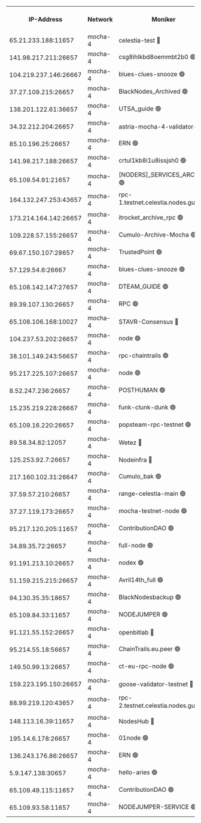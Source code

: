 


<table><tr><th>IP-Address</th><th>Network</th><th>Moniker</th><th>Latest Block Height</th><th>Earliest Block Height</th><th>Catching Up</th><th>Tx Index</th><th>Voting Power</th><th>Version</th><th>Scan Time</th></tr><tr><td>65.21.233.188:11657</td><td>mocha-4</td><td>celestia-test 🔴</td><td>3520255</td><td>0</td><td>False</td><td>on</td><td>1000010</td><td>3.0.2</td><td>2024-12-07T08:09:34.244765357UTC</td></tr><tr><td>141.98.217.211:26657</td><td>mocha-4</td><td>csg8ihlkbd8oemmbt2b0 🟢</td><td>3520227</td><td>1</td><td>False</td><td>on</td><td>0</td><td>3.0.2</td><td>2024-12-07T08:06:58.308296507UTC</td></tr><tr><td>104.219.237.146:26667</td><td>mocha-4</td><td>blues-clues-snooze 🟢</td><td>3520227</td><td>1</td><td>False</td><td>off</td><td>0</td><td>3.0.1-mocha</td><td>2024-12-07T08:06:59.042033290UTC</td></tr><tr><td>37.27.109.215:26657</td><td>mocha-4</td><td>BlackNodes_Archived 🟢</td><td>3506402</td><td>1</td><td>False</td><td>off</td><td>0</td><td>3.0.2</td><td>2024-12-07T08:07:07.759018539UTC</td></tr><tr><td>138.201.122.61:36657</td><td>mocha-4</td><td>UTSA_guide 🟢</td><td>3520230</td><td>1</td><td>False</td><td>on</td><td>0</td><td>3.0.2</td><td>2024-12-07T08:07:14.411036030UTC</td></tr><tr><td>34.32.212.204:26657</td><td>mocha-4</td><td>astria-mocha-4-validator-1 🔴</td><td>3520230</td><td>1</td><td>False</td><td>on</td><td>10509044</td><td>3.0.0-mocha</td><td>2024-12-07T08:07:14.743013201UTC</td></tr><tr><td>85.10.196.25:26657</td><td>mocha-4</td><td>ERN 🟢</td><td>3520232</td><td>1</td><td>False</td><td>on</td><td>0</td><td>3.0.2</td><td>2024-12-07T08:07:23.820277325UTC</td></tr><tr><td>141.98.217.188:26657</td><td>mocha-4</td><td>crtul1kb8i1u8issjsh0 🟢</td><td>3520234</td><td>1</td><td>False</td><td>on</td><td>0</td><td>3.0.2</td><td>2024-12-07T08:07:37.154332459UTC</td></tr><tr><td>65.109.54.91:21657</td><td>mocha-4</td><td>[NODERS]_SERVICES_ARCHIVE 🟢</td><td>3520238</td><td>1</td><td>False</td><td>on</td><td>0</td><td>3.0.2</td><td>2024-12-07T08:07:57.318571540UTC</td></tr><tr><td>164.132.247.253:43657</td><td>mocha-4</td><td>rpc-1.testnet.celestia.nodes.guru 🟢</td><td>3520240</td><td>1</td><td>False</td><td>on</td><td>0</td><td>3.0.2</td><td>2024-12-07T08:08:06.171636855UTC</td></tr><tr><td>173.214.164.142:26657</td><td>mocha-4</td><td>itrocket_archive_rpc 🟢</td><td>3520241</td><td>1</td><td>False</td><td>on</td><td>0</td><td>3.0.2</td><td>2024-12-07T08:08:09.695456730UTC</td></tr><tr><td>109.228.57.155:26657</td><td>mocha-4</td><td>Cumulo-Archive-Mocha 🟢</td><td>3520243</td><td>1</td><td>False</td><td>on</td><td>0</td><td>3.0.2</td><td>2024-12-07T08:08:22.999952317UTC</td></tr><tr><td>69.67.150.107:28657</td><td>mocha-4</td><td>TrustedPoint 🟢</td><td>3520243</td><td>1</td><td>False</td><td>on</td><td>0</td><td>3.0.2</td><td>2024-12-07T08:08:23.863606288UTC</td></tr><tr><td>57.129.54.6:26667</td><td>mocha-4</td><td>blues-clues-snooze 🟢</td><td>3520244</td><td>1</td><td>False</td><td>off</td><td>0</td><td>3.0.1-mocha</td><td>2024-12-07T08:08:28.762166086UTC</td></tr><tr><td>65.108.142.147:27657</td><td>mocha-4</td><td>DTEAM_GUIDE 🟢</td><td>3520252</td><td>1</td><td>False</td><td>on</td><td>0</td><td>3.0.2</td><td>2024-12-07T08:09:04.426254187UTC</td></tr><tr><td>89.39.107.130:26657</td><td>mocha-4</td><td>RPC 🟢</td><td>3520252</td><td>1</td><td>False</td><td>on</td><td>0</td><td>3.0.2</td><td>2024-12-07T08:09:04.889497185UTC</td></tr><tr><td>65.108.106.168:10027</td><td>mocha-4</td><td>STAVR-Consensus 🔴</td><td>3520256</td><td>1</td><td>False</td><td>on</td><td>102504</td><td>3.0.2</td><td>2024-12-07T08:09:27.121973567UTC</td></tr><tr><td>104.237.53.202:26657</td><td>mocha-4</td><td>node 🟢</td><td>3520258</td><td>1</td><td>False</td><td>on</td><td>0</td><td>3.0.0-mocha</td><td>2024-12-07T08:09:35.632839834UTC</td></tr><tr><td>38.101.149.243:56657</td><td>mocha-4</td><td>rpc-chaintrails 🟢</td><td>3520258</td><td>1</td><td>False</td><td>on</td><td>0</td><td>3.0.2</td><td>2024-12-07T08:09:39.094606069UTC</td></tr><tr><td>95.217.225.107:26657</td><td>mocha-4</td><td>node 🟢</td><td>3520259</td><td>1</td><td>False</td><td>on</td><td>0</td><td>3.0.2</td><td>2024-12-07T08:09:40.036893611UTC</td></tr><tr><td>8.52.247.236:26657</td><td>mocha-4</td><td>POSTHUMAN 🟢</td><td>3520259</td><td>1</td><td>False</td><td>on</td><td>0</td><td>3.0.2</td><td>2024-12-07T08:09:43.109167102UTC</td></tr><tr><td>15.235.219.228:26667</td><td>mocha-4</td><td>funk-clunk-dunk 🟢</td><td>3520261</td><td>1</td><td>False</td><td>off</td><td>0</td><td>3.0.1-mocha</td><td>2024-12-07T08:09:53.365778506UTC</td></tr><tr><td>65.109.16.220:26657</td><td>mocha-4</td><td>popsteam-rpc-testnet 🟢</td><td>3520262</td><td>1</td><td>False</td><td>on</td><td>0</td><td>3.0.2</td><td>2024-12-07T08:09:58.527253296UTC</td></tr><tr><td>89.58.34.82:12057</td><td>mocha-4</td><td>Wetez 🔴</td><td>3520267</td><td>1</td><td>False</td><td>off</td><td>148501</td><td>3.0.0-mocha</td><td>2024-12-07T08:10:20.646712296UTC</td></tr><tr><td>125.253.92.7:26657</td><td>mocha-4</td><td>Nodeinfra 🔴</td><td>3520235</td><td>2070001</td><td>False</td><td>on</td><td>500001</td><td>3.0.2</td><td>2024-12-07T08:07:40.184669347UTC</td></tr><tr><td>217.160.102.31:26647</td><td>mocha-4</td><td>Cumulo_bak 🟢</td><td>3520255</td><td>2300001</td><td>False</td><td>on</td><td>0</td><td>3.0.2</td><td>2024-12-07T08:09:20.191718150UTC</td></tr><tr><td>37.59.57.210:26657</td><td>mocha-4</td><td>range-celestia-main 🟢</td><td>3520267</td><td>2589477</td><td>False</td><td>off</td><td>0</td><td>3.0.0-mocha</td><td>2024-12-07T08:10:21.035139496UTC</td></tr><tr><td>37.27.119.173:26657</td><td>mocha-4</td><td>mocha-testnet-node 🟢</td><td>3520256</td><td>2631379</td><td>False</td><td>on</td><td>0</td><td>3.0.2-mocha</td><td>2024-12-07T08:09:26.744807280UTC</td></tr><tr><td>95.217.120.205:11657</td><td>mocha-4</td><td>ContributionDAO 🟢</td><td>3520258</td><td>2723055</td><td>False</td><td>on</td><td>0</td><td>3.0.2</td><td>2024-12-07T08:09:38.168871421UTC</td></tr><tr><td>34.89.35.72:26657</td><td>mocha-4</td><td>full-node 🟢</td><td>3140052</td><td>2766149</td><td>False</td><td>on</td><td>0</td><td>2.1.2</td><td>2024-12-07T08:09:48.110830759UTC</td></tr><tr><td>91.191.213.10:26657</td><td>mocha-4</td><td>nodex 🟢</td><td>3520240</td><td>2954501</td><td>False</td><td>off</td><td>0</td><td>3.0.2</td><td>2024-12-07T08:08:06.915056432UTC</td></tr><tr><td>51.159.215.215:26657</td><td>mocha-4</td><td>Avril14th_full 🟢</td><td>3520250</td><td>3022001</td><td>False</td><td>on</td><td>0</td><td>3.0.2</td><td>2024-12-07T08:08:57.764889182UTC</td></tr><tr><td>94.130.35.35:18657</td><td>mocha-4</td><td>BlackNodesbackup 🟢</td><td>3520269</td><td>3099501</td><td>False</td><td>on</td><td>0</td><td>3.0.0-mocha</td><td>2024-12-07T08:10:30.335516797UTC</td></tr><tr><td>65.109.84.33:11657</td><td>mocha-4</td><td>NODEJUMPER 🟢</td><td>3520259</td><td>3214501</td><td>False</td><td>off</td><td>0</td><td>3.0.0-mocha</td><td>2024-12-07T08:09:39.554358042UTC</td></tr><tr><td>91.121.55.152:26657</td><td>mocha-4</td><td>openbitlab 🔴</td><td>3520233</td><td>3219298</td><td>False</td><td>off</td><td>501058</td><td>3.0.2</td><td>2024-12-07T08:07:30.405739987UTC</td></tr><tr><td>95.214.55.18:56657</td><td>mocha-4</td><td>ChainTrails.eu.peer 🟢</td><td>3520231</td><td>3249501</td><td>False</td><td>on</td><td>0</td><td>3.0.2</td><td>2024-12-07T08:07:19.302372677UTC</td></tr><tr><td>149.50.99.13:26657</td><td>mocha-4</td><td>ct-eu-rpc-node 🟢</td><td>3520259</td><td>3249501</td><td>False</td><td>on</td><td>0</td><td>3.0.0-mocha</td><td>2024-12-07T08:09:43.534864929UTC</td></tr><tr><td>159.223.195.150:26657</td><td>mocha-4</td><td>goose-validator-testnet 🔴</td><td>3520263</td><td>3318889</td><td>False</td><td>on</td><td>4017</td><td>3.0.1</td><td>2024-12-07T08:10:01.799238216UTC</td></tr><tr><td>88.99.219.120:43657</td><td>mocha-4</td><td>rpc-2.testnet.celestia.nodes.guru 🟢</td><td>3520255</td><td>3385396</td><td>False</td><td>on</td><td>0</td><td>3.0.2</td><td>2024-12-07T08:09:19.688415266UTC</td></tr><tr><td>148.113.16.39:11657</td><td>mocha-4</td><td>NodesHub 🔴</td><td>3520245</td><td>3399311</td><td>False</td><td>on</td><td>107150</td><td>3.0.2</td><td>2024-12-07T08:08:31.791666327UTC</td></tr><tr><td>195.14.6.178:26657</td><td>mocha-4</td><td>01node 🟢</td><td>3520249</td><td>3487525</td><td>False</td><td>on</td><td>0</td><td>3.0.2</td><td>2024-12-07T08:08:53.119815798UTC</td></tr><tr><td>136.243.176.86:26657</td><td>mocha-4</td><td>ERN 🟢</td><td>3520258</td><td>3500501</td><td>False</td><td>off</td><td>0</td><td>3.0.2</td><td>2024-12-07T08:09:34.568940826UTC</td></tr><tr><td>5.9.147.138:30657</td><td>mocha-4</td><td>hello-aries 🟢</td><td>3520242</td><td>3516501</td><td>False</td><td>off</td><td>0</td><td>3.0.0-mocha</td><td>2024-12-07T08:08:18.406598461UTC</td></tr><tr><td>65.109.49.115:11657</td><td>mocha-4</td><td>ContributionDAO 🟢</td><td>3520244</td><td>3517305</td><td>False</td><td>off</td><td>0</td><td>3.0.2</td><td>2024-12-07T08:08:24.269740554UTC</td></tr><tr><td>65.109.93.58:11657</td><td>mocha-4</td><td>NODEJUMPER-SERVICE 🟢</td><td>3520269</td><td>3517400</td><td>False</td><td>off</td><td>0</td><td>3.0.0-mocha</td><td>2024-12-07T08:10:29.947636499UTC</td></tr></table>